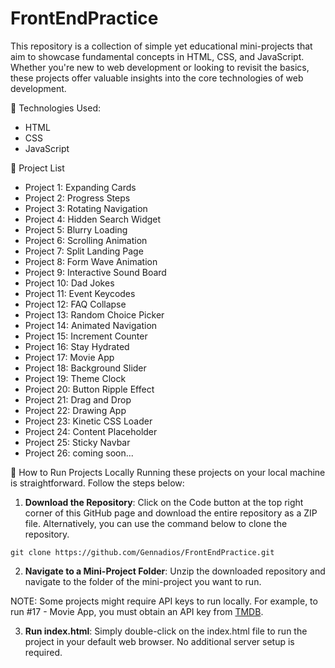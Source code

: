 # FrontEndPractice

This repository is a collection of simple yet educational mini-projects that aim to showcase fundamental concepts in HTML, CSS, and JavaScript. Whether you're new to web development or looking to revisit the basics, these projects offer valuable insights into the core technologies of web development.

:wrench: Technologies Used:
- HTML
- CSS
- JavaScript

:file_folder: Project List
- Project 1: Expanding Cards
- Project 2: Progress Steps
- Project 3: Rotating Navigation
- Project 4: Hidden Search Widget
- Project 5: Blurry Loading
- Project 6: Scrolling Animation
- Project 7: Split Landing Page
- Project 8: Form Wave Animation
- Project 9: Interactive Sound Board
- Project 10: Dad Jokes
- Project 11: Event Keycodes
- Project 12: FAQ Collapse
- Project 13: Random Choice Picker
- Project 14: Animated Navigation
- Project 15: Increment Counter
- Project 16: Stay Hydrated
- Project 17: Movie App
- Project 18: Background Slider
- Project 19: Theme Clock
- Project 20: Button Ripple Effect
- Project 21: Drag and Drop
- Project 22: Drawing App
- Project 23: Kinetic CSS Loader
- Project 24: Content Placeholder
- Project 25: Sticky Navbar
- Project 26: coming soon...

:rocket: How to Run Projects Locally
Running these projects on your local machine is straightforward. Follow the steps below:

1. **Download the Repository**: Click on the Code button at the top right corner of this GitHub page and download the entire repository as a ZIP file. Alternatively, you can use the command below to clone the repository.

```
git clone https://github.com/Gennadios/FrontEndPractice.git
```

2. **Navigate to a Mini-Project Folder**: Unzip the downloaded repository and navigate to the folder of the mini-project you want to run.

NOTE: Some projects might require API keys to run locally. For example, to run #17 - Movie App, you must obtain an API key from [TMDB](https://www.themoviedb.org/).

3. **Run index.html**: Simply double-click on the index.html file to run the project in your default web browser. No additional server setup is required.
